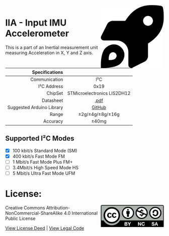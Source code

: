 <img src="assets/IIA.svg" width=200 align="right">

# IIA - Input IMU Accelerometer
This is a part of an Inertial measurement unit measuring Acceleration in X, Y and Z axis.

| Specifications | |
| --: | :--: |
| Communication | I²C |
| I²C Address | 0x19 |
| ChipSet | STMicroelectronics LIS2DH12|
| Datasheet | [.pdf](https://https://www.st.com/resource/en/datasheet/lis2dh12.pdf) |
| Suggested Arduino Library | [GitHub](https://github.com/sparkfun/SparkFun_LIS2DH12_Arduino_Library) |
| Range | ±2g/±4g/±8g/±16g |
| Accuracy | ±40mg |

## Supported I²C Modes
- [x] 100 kbit/s Standard Mode (SM) 
- [x] 400 kbit/s	Fast Mode	FM
- [ ] 1 Mbit/s	Fast Mode Plus	FM+
- [ ] 3.4Mbit/s	High Speed Mode	HS
- [ ] 5 Mbit/s	Ultra Fast Mode	UFM

# License: 
<img src="assets/CC-BY-NC-SA.svg" width=200 align="right">
Creative Commons Attribution-NonCommercial-ShareAlike 4.0 International Public License

[View License Deed](https://creativecommons.org/licenses/by-nc-sa/4.0/) | [View Legal Code](https://creativecommons.org/licenses/by-nc-sa/4.0/legalcode)

